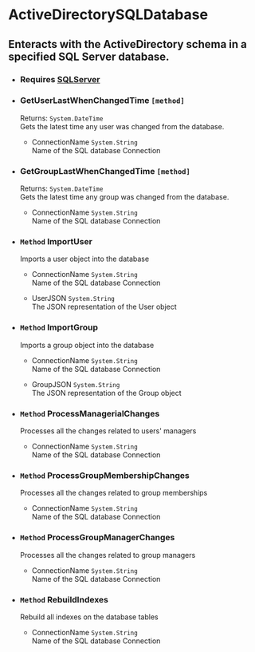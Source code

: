 # ActiveDirectorySQLDatabase
## Enteracts with the ActiveDirectory schema in a specified SQL Server database.

- ### Requires [SQLServer](_Modules/SQLServer/README.md)  
- ### GetUserLastWhenChangedTime `[method]`
    Returns: `System.DateTime`  
    Gets the latest time any user was changed from the database.  
    - ConnectionName `System.String`  
        Name of the SQL database Connection

- ### GetGroupLastWhenChangedTime `[method]`
    Returns: `System.DateTime`  
    Gets the latest time any group was changed from the database.  
    - ConnectionName `System.String`  
        Name of the SQL database Connection

- ### `Method` ImportUser
    Imports a user object into the database  
    - ConnectionName `System.String`  
        Name of the SQL database Connection

    - UserJSON `System.String`  
        The JSON representation of the User object

- ### `Method` ImportGroup
    Imports a group object into the database  
    - ConnectionName `System.String`  
        Name of the SQL database Connection

    - GroupJSON `System.String`  
        The JSON representation of the Group object

- ### `Method` ProcessManagerialChanges
    Processes all the changes related to users' managers  
    - ConnectionName `System.String`  
        Name of the SQL database Connection

- ### `Method` ProcessGroupMembershipChanges
    Processes all the changes related to group memberships  
    - ConnectionName `System.String`  
        Name of the SQL database Connection

- ### `Method` ProcessGroupManagerChanges
    Processes all the changes related to group managers  
    - ConnectionName `System.String`  
        Name of the SQL database Connection

- ### `Method` RebuildIndexes
    Rebuild all indexes on the database tables  
    - ConnectionName `System.String`  
        Name of the SQL database Connection

